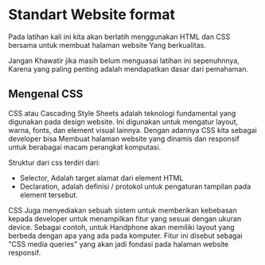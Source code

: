 # Standart Website format

Pada latihan kali ini kita akan berlatih menggunakan HTML dan CSS bersama untuk membuat halaman website Yang berkualitas.

Jangan Khawatir jika masih belum menguasai latihan ini sepenuhnnya, Karena yang paling penting adalah mendapatkan dasar dari pemahaman.

## Mengenal CSS 
CSS atau Cascading Style Sheets adalah teknologi fundamental yang digunakan pada design website. Ini digunakan untuk mengatur layout, warna, fonts, dan element visual lainnya. Dengan adannya CSS kita sebagai developer bisa Membuat halaman website yang dinamis dan responsif untuk berabagai macam perangkat komputasi.

Struktur dari css terdiri dari:
- Selector, Adalah target alamat dari element HTML
- Declaration, adalah definisi / protokol untuk pengaturan tampilan pada element tersebut. 

CSS Juga menyediakan sebuah sistem untuk memberikan kebebasan kepada developer untuk menampilkan fitur yang sesuai dengan ukuran device. Sebagai contoh, untuk Handphone akan memiliki layout yang berbeda dengan apa yang ada pada komputer. Fitur ini disebut sebagai "CSS media queries" yang akan jadi fondasi pada halaman website responsif.


